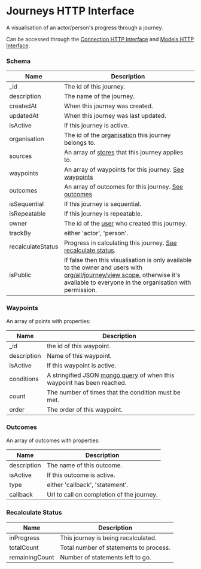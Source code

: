 ---
---

# Journeys HTTP Interface

A visualisation of an actor/person's progress through a journey.

Can be accessed through the [Connection HTTP Interface](/http-connection) and [Models HTTP Interface](/http-models).

### Schema

Name | Description
--- | ---
_id | The id of this journey.
description | The name of the journey.
createdAt | When this journey was created.
updatedAt | When this journey was last updated.
isActive | If this journey is active.
organisation | The id of the [organisation](/http-organisations#schema) this journey belongs to.
sources | An array of [stores](/http-stores#schema) that this journey applies to.
waypoints | An array of waypoints for this journey. [See waypoints](#waypoints)
outcomes | An array of outcomes for this journey. [See outcomes](#outcomes)
isSequential | If this journey is sequential.
isRepeatable | If this journey is repeatable.
owner | The id of the [user](/http-users#schema) who created this journey.
trackBy | either 'actor', 'person'.
recalculateStatus | Progress in calculating this journey. [See recalculate status](#recalculate-status).
isPublic | If false then this visualisation is only available to the owner and users with [org/all/journey/view scope](/http-roles/#organisation-scopes), otherwise it's available to everyone in the organisation with permission.

### Waypoints

An array of points with properties: 

Name | Description
--- | ---
_id | the id of this waypoint.
description | Name of this waypoint.
isActive | If this waypoint is active.
conditions | A stringified JSON [mongo query](https://docs.mongodb.com/manual/tutorial/query-documents/) of when this waypoint has been reached.
count | The number of times that the condition must be met.
order | The order of this waypoint.

### Outcomes

An array of outcomes with properties:

Name | Description
--- | ---
description | The name of this outcome.
isActive | If this outcome is active.
type | either 'callback', 'statement'.
callback | Url to call on completion of the journey.

### Recalculate Status

Name | Description
--- | ---
inProgress | This journey is being recalculated.
totalCount | Total number of statements to process.
remainingCount | Number of statements left to go.



